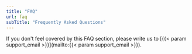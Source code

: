 ```yaml
---
title: "FAQ"
url: faq
subTitle: "Frequently Asked Questions"
---
```

If you don't feel covered by this FAQ section, please write us to [{{< param support_email >}}](mailto:{{< param support_email >}}).
